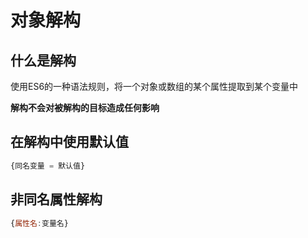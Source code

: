 # 对象解构

## 什么是解构

使用ES6的一种语法规则，将一个对象或数组的某个属性提取到某个变量中

**解构不会对被解构的目标造成任何影响**

## 在解构中使用默认值

```js
{同名变量 = 默认值}
```

## 非同名属性解构

```js
{属性名:变量名}
```